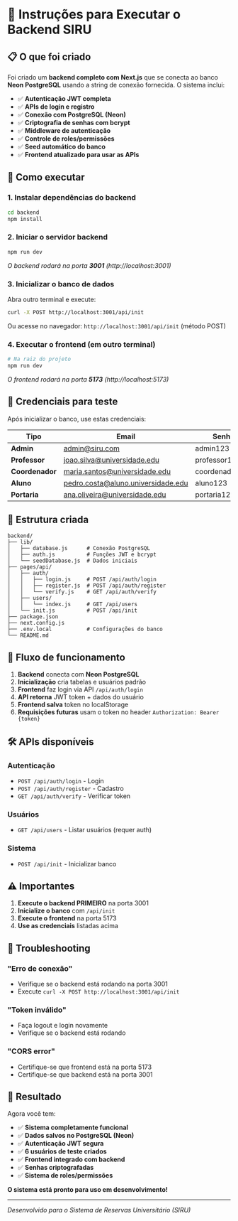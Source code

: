 # 🚀 Instruções para Executar o Backend SIRU

## 📋 O que foi criado

Foi criado um **backend completo com Next.js** que se conecta ao banco **Neon PostgreSQL** usando a string de conexão fornecida. O sistema inclui:

- ✅ **Autenticação JWT completa**
- ✅ **APIs de login e registro**
- ✅ **Conexão com PostgreSQL (Neon)**
- ✅ **Criptografia de senhas com bcrypt**
- ✅ **Middleware de autenticação**
- ✅ **Controle de roles/permissões**
- ✅ **Seed automático do banco**
- ✅ **Frontend atualizado para usar as APIs**

## 🚀 Como executar

### 1. **Instalar dependências do backend**
```bash
cd backend
npm install
```

### 2. **Iniciar o servidor backend**
```bash
npm run dev
```
*O backend rodará na porta **3001** (http://localhost:3001)*

### 3. **Inicializar o banco de dados**
Abra outro terminal e execute:
```bash
curl -X POST http://localhost:3001/api/init
```

Ou acesse no navegador: `http://localhost:3001/api/init` (método POST)

### 4. **Executar o frontend** (em outro terminal)
```bash
# Na raiz do projeto
npm run dev
```
*O frontend rodará na porta **5173** (http://localhost:5173)*

## 🔐 Credenciais para teste

Após inicializar o banco, use estas credenciais:

| Tipo | Email | Senha |
|------|-------|-------|
| **Admin** | admin@siru.com | admin123 |
| **Professor** | joao.silva@universidade.edu | professor123 |
| **Coordenador** | maria.santos@universidade.edu | coordenador123 |
| **Aluno** | pedro.costa@aluno.universidade.edu | aluno123 |
| **Portaria** | ana.oliveira@universidade.edu | portaria123 |

## 📁 Estrutura criada

```
backend/
├── lib/
│   ├── database.js      # Conexão PostgreSQL
│   ├── auth.js          # Funções JWT e bcrypt
│   └── seedDatabase.js  # Dados iniciais
├── pages/api/
│   ├── auth/
│   │   ├── login.js     # POST /api/auth/login
│   │   ├── register.js  # POST /api/auth/register
│   │   └── verify.js    # GET /api/auth/verify
│   ├── users/
│   │   └── index.js     # GET /api/users
│   └── init.js          # POST /api/init
├── package.json
├── next.config.js
├── .env.local           # Configurações do banco
└── README.md
```

## 🔄 Fluxo de funcionamento

1. **Backend** conecta com **Neon PostgreSQL**
2. **Inicialização** cria tabelas e usuários padrão
3. **Frontend** faz login via API `/api/auth/login`
4. **API retorna** JWT token + dados do usuário
5. **Frontend salva** token no localStorage
6. **Requisições futuras** usam o token no header `Authorization: Bearer {token}`

## 🛠️ APIs disponíveis

### Autenticação
- `POST /api/auth/login` - Login
- `POST /api/auth/register` - Cadastro
- `GET /api/auth/verify` - Verificar token

### Usuários
- `GET /api/users` - Listar usuários (requer auth)

### Sistema
- `POST /api/init` - Inicializar banco

## ⚠️ Importantes

1. **Execute o backend PRIMEIRO** na porta 3001
2. **Inicialize o banco** com `/api/init`
3. **Execute o frontend** na porta 5173
4. **Use as credenciais** listadas acima

## 🐛 Troubleshooting

### "Erro de conexão"
- Verifique se o backend está rodando na porta 3001
- Execute `curl -X POST http://localhost:3001/api/init`

### "Token inválido"
- Faça logout e login novamente
- Verifique se o backend está rodando

### "CORS error"
- Certifique-se que frontend está na porta 5173
- Certifique-se que backend está na porta 3001

## 🎉 Resultado

Agora você tem:
- ✅ **Sistema completamente funcional**
- ✅ **Dados salvos no PostgreSQL (Neon)**
- ✅ **Autenticação JWT segura**
- ✅ **6 usuários de teste criados**
- ✅ **Frontend integrado com backend**
- ✅ **Senhas criptografadas**
- ✅ **Sistema de roles/permissões**

**O sistema está pronto para uso em desenvolvimento!**

---

*Desenvolvido para o Sistema de Reservas Universitário (SIRU)*
